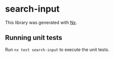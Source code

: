 # search-input

This library was generated with [Nx](https://nx.dev).

## Running unit tests

Run `nx test search-input` to execute the unit tests.
